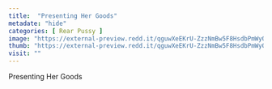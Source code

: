 ```yaml
---
title:  "Presenting Her Goods"
metadate: "hide"
categories: [ Rear Pussy ]
image: "https://external-preview.redd.it/qguwXeEKrU-ZzzNmBw5F8HsdbPmWyOAota4-sTa8__4.jpg?auto=webp&s=a6e9a1cd0cd678f65176b24a9d178c0e7a3d2663"
thumb: "https://external-preview.redd.it/qguwXeEKrU-ZzzNmBw5F8HsdbPmWyOAota4-sTa8__4.jpg?width=320&crop=smart&auto=webp&s=8679fcbfbc28413b28d369714a120c3717b19b2b"
visit: ""
---
```

Presenting Her Goods
